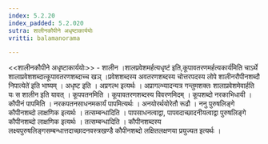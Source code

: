 ```yaml
---
index: 5.2.20
index_padded: 5.2.020
sutra: शालीनकौपीने अधृष्टाकार्ययोः
vritti: balamanorama

---
```

<<शालीनकौपीने अधृष्टाकार्ययोः>> - शालीन ।शालप्रवेशमर्हत्यधृष्ट॑ इति,कूपावतरणमर्हत्यकार्य॑मिति चाऽर्थे शालाप्रवेशशब्दात्कूपावतरणशब्दाच्च खञ् ।प्रवेशशब्दस्य अवतरणशब्दस्य चोत्तरपदस्य लोपे शालीनरौपीनशब्दौ निपात्येते॑ इति भाष्यम् । अधृष्ट इति । अप्रगल्भ इत्यर्थः । अप्रागल्भ्यादन्यत्र गन्तुमशक्तः शालाप्रवेशमेवार्हति यः स शालीन इति यावत् । कूपपतनमिति । कूपावतरणशब्दस्य विवरणमिदम् । कूपशब्दो नरकाभिधायी । कौपीनं पापमिति । नरकपतनसाधनमकार्यं पापमित्यर्थः । अनयोरर्थयोरेतौ रूढौ । ननु पुरुषलिङ्गे कौपीनशब्दो लाक्षणिक इत्यर्थः । तत्सम्बन्धादिति । पापसाधनत्वाद्वा, पापवदाच्छादनीयत्वाद्वा पुरुषलिङ्गे कौपीनशब्दो लाक्षणिक इत्यर्थः । तत्सम्बन्धादिति । कौपीनशब्दस्य लक्ष्यपुरुषलिङ्गसम्बन्धात्तदाच्छादनवस्त्रखण्डै कौपीनशब्दो लक्षितलक्षणया प्रयुज्यत इत्यर्थः ।
